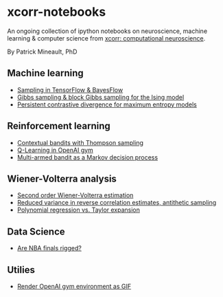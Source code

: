 # xcorr-notebooks
An ongoing collection of ipython notebooks on neuroscience, machine learning & computer science from [xcorr: computational neuroscience](https://xcorr.net). 

By Patrick Mineault, PhD

## Machine learning

  * [Sampling in TensorFlow & BayesFlow](http://nbviewer.jupyter.org/github/probml/pyprobml/blob/master/notebooks/Sampling%20with%20the%20TF%20distributions%20library.ipynb)
  * [Gibbs sampling & block Gibbs sampling for the Ising model](http://nbviewer.jupyter.org/github/probml/pyprobml/blob/master/notebooks/Block%20Gibbs%20sampling%20for%20Ising%20model.ipynb)
  * [Persistent contrastive divergence for maximum entropy models](http://nbviewer.jupyter.org/github/patrickmineault/pmtk3/blob/master/python/demos/maxEntPersistentContrastiveDivergence.ipynb)

## Reinforcement learning

  * [Contextual bandits with Thompson sampling](http://nbviewer.jupyter.org/github/patrickmineault/xcorr-notebooks/blob/master/Contextual%20bandits%20with%20Thompson%20sampling.ipynb)
  * [Q-Learning in OpenAI gym](http://nbviewer.jupyter.org/github/patrickmineault/xcorr-notebooks/blob/master/Q-Learning%20%26%20OpenAI%20gym.ipynb)
  * [Multi-armed bandit as a Markov decision process](http://nbviewer.jupyter.org/github/patrickmineault/xcorr-notebooks/blob/master/Multi-armed%20bandit%20as%20a%20Markov%20decision%20process.ipynb)

 ## Wiener-Volterra analysis

  * [Second order Wiener-Volterra estimation](http://nbviewer.jupyter.org/github/patrickmineault/xcorr-notebooks/blob/master/Second-order-estimate.ipynb)
  * [Reduced variance in reverse correlation estimates, antithetic sampling](http://nbviewer.jupyter.org/github/patrickmineault/xcorr-notebooks/blob/master/Paired-sampling.ipynb)
  * [Polynomial regression vs. Taylor expansion](http://nbviewer.jupyter.org/github/patrickmineault/xcorr-notebooks/blob/master/Expansion-Schmexpansion.ipynb)

  
## Data Science

  * [Are NBA finals rigged?](http://nbviewer.jupyter.org/github/patrickmineault/xcorr-notebooks/blob/master/Are%20NBA%20finals%20rigged%3F.ipynb)


## Utilies

  * [Render OpenAI gym environment as GIF](http://nbviewer.jupyter.org/github/patrickmineault/xcorr-notebooks/blob/master/Render%20OpenAI%20gym%20as%20GIF.ipynb)
